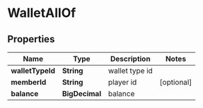 

# WalletAllOf


## Properties

Name | Type | Description | Notes
------------ | ------------- | ------------- | -------------
**walletTypeId** | **String** | wallet type id | 
**memberId** | **String** | player id |  [optional]
**balance** | **BigDecimal** | balance | 



